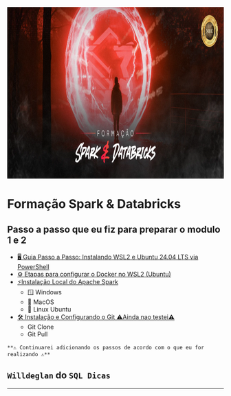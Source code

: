 <img src="img/formacao.png" alt="" width="1100" height="400">

# Formação Spark & Databricks

## Passo a passo que eu fiz para preparar o modulo 1 e 2
- [🖥️ Guia Passo a Passo: Instalando WSL2 e Ubuntu 24.04 LTS via PowerShell](mds/1.Instalando_WSL2_e_Ubuntu.md)
- [⚙️ Etapas para configurar o Docker no WSL2 (Ubuntu)](mds/2.install_docker.md)
- [⚡Instalação Local do Apache Spark](mds/aulas/1.Install_Local_Apache_Spark.md)
  - 🪟 Windows
  - 🍎 MacOS
  - 🐧 Linux Ubuntu
- [🛠️ Instalação e Configurando o Git ⚠️Ainda nao testei⚠️](3.instalar_clonar_edit_public_github.md)
  - Git Clone
  - Git Pull

  
```
**⚠️ Continuarei adicionando os passos de acordo com o que eu for realizando ⚠️**
```

## `Willdeglan` do `SQL Dicas`

----------------------------------------------------------------------------------------------
